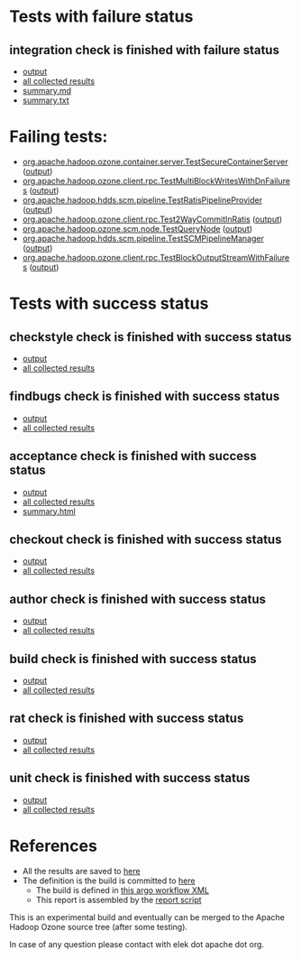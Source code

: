 # Tests with failure status

## integration check is finished with failure status

   * [output](https://raw.githubusercontent.com/elek/ozone-ci/master/pr/pr-hdds-2030-qplxq/integration/output.log)
   * [all collected results](https://github.com/elek/ozone-ci/tree/master/pr/pr-hdds-2030-qplxq/integration)
   * [summary.md](https://github.com/elek/ozone-ci/tree/master/pr/pr-hdds-2030-qplxq/integration/summary.md)
   * [summary.txt](https://github.com/elek/ozone-ci/tree/master/pr/pr-hdds-2030-qplxq/integration/summary.txt)

# Failing tests: 

 * [org.apache.hadoop.ozone.container.server.TestSecureContainerServer](hadoop-ozone/integration-test/org.apache.hadoop.ozone.container.server.TestSecureContainerServer.txt) ([output](hadoop-ozone/integration-test/org.apache.hadoop.ozone.container.server.TestSecureContainerServer-output.txt/))
 * [org.apache.hadoop.ozone.client.rpc.TestMultiBlockWritesWithDnFailures](hadoop-ozone/integration-test/org.apache.hadoop.ozone.client.rpc.TestMultiBlockWritesWithDnFailures.txt) ([output](hadoop-ozone/integration-test/org.apache.hadoop.ozone.client.rpc.TestMultiBlockWritesWithDnFailures-output.txt/))
 * [org.apache.hadoop.hdds.scm.pipeline.TestRatisPipelineProvider](hadoop-ozone/integration-test/org.apache.hadoop.hdds.scm.pipeline.TestRatisPipelineProvider.txt) ([output](hadoop-ozone/integration-test/org.apache.hadoop.hdds.scm.pipeline.TestRatisPipelineProvider-output.txt/))
 * [org.apache.hadoop.ozone.client.rpc.Test2WayCommitInRatis](hadoop-ozone/integration-test/org.apache.hadoop.ozone.client.rpc.Test2WayCommitInRatis.txt) ([output](hadoop-ozone/integration-test/org.apache.hadoop.ozone.client.rpc.Test2WayCommitInRatis-output.txt/))
 * [org.apache.hadoop.ozone.scm.node.TestQueryNode](hadoop-ozone/integration-test/org.apache.hadoop.ozone.scm.node.TestQueryNode.txt) ([output](hadoop-ozone/integration-test/org.apache.hadoop.ozone.scm.node.TestQueryNode-output.txt/))
 * [org.apache.hadoop.hdds.scm.pipeline.TestSCMPipelineManager](hadoop-ozone/integration-test/org.apache.hadoop.hdds.scm.pipeline.TestSCMPipelineManager.txt) ([output](hadoop-ozone/integration-test/org.apache.hadoop.hdds.scm.pipeline.TestSCMPipelineManager-output.txt/))
 * [org.apache.hadoop.ozone.client.rpc.TestBlockOutputStreamWithFailures](hadoop-ozone/integration-test/org.apache.hadoop.ozone.client.rpc.TestBlockOutputStreamWithFailures.txt) ([output](hadoop-ozone/integration-test/org.apache.hadoop.ozone.client.rpc.TestBlockOutputStreamWithFailures-output.txt/))


# Tests with success status

## checkstyle check is finished with success status

   * [output](https://raw.githubusercontent.com/elek/ozone-ci/master/pr/pr-hdds-2030-qplxq/checkstyle/output.log)
   * [all collected results](https://github.com/elek/ozone-ci/tree/master/pr/pr-hdds-2030-qplxq/checkstyle)


## findbugs check is finished with success status

   * [output](https://raw.githubusercontent.com/elek/ozone-ci/master/pr/pr-hdds-2030-qplxq/findbugs/output.log)
   * [all collected results](https://github.com/elek/ozone-ci/tree/master/pr/pr-hdds-2030-qplxq/findbugs)


## acceptance check is finished with success status

   * [output](https://raw.githubusercontent.com/elek/ozone-ci/master/pr/pr-hdds-2030-qplxq/acceptance/output.log)
   * [all collected results](https://github.com/elek/ozone-ci/tree/master/pr/pr-hdds-2030-qplxq/acceptance)
   * [summary.html](https://elek.github.io/ozone-ci/pr/pr-hdds-2030-qplxq/acceptance/summary.html)


## checkout check is finished with success status

   * [output](https://raw.githubusercontent.com/elek/ozone-ci/master/pr/pr-hdds-2030-qplxq/checkout/output.log)
   * [all collected results](https://github.com/elek/ozone-ci/tree/master/pr/pr-hdds-2030-qplxq/checkout)


## author check is finished with success status

   * [output](https://raw.githubusercontent.com/elek/ozone-ci/master/pr/pr-hdds-2030-qplxq/author/output.log)
   * [all collected results](https://github.com/elek/ozone-ci/tree/master/pr/pr-hdds-2030-qplxq/author)


## build check is finished with success status

   * [output](https://raw.githubusercontent.com/elek/ozone-ci/master/pr/pr-hdds-2030-qplxq/build/output.log)
   * [all collected results](https://github.com/elek/ozone-ci/tree/master/pr/pr-hdds-2030-qplxq/build)


## rat check is finished with success status

   * [output](https://raw.githubusercontent.com/elek/ozone-ci/master/pr/pr-hdds-2030-qplxq/rat/output.log)
   * [all collected results](https://github.com/elek/ozone-ci/tree/master/pr/pr-hdds-2030-qplxq/rat)


## unit check is finished with success status

   * [output](https://raw.githubusercontent.com/elek/ozone-ci/master/pr/pr-hdds-2030-qplxq/unit/output.log)
   * [all collected results](https://github.com/elek/ozone-ci/tree/master/pr/pr-hdds-2030-qplxq/unit)




# References

 * All the results are saved to [here](https://github.com/elek/ozone-ci/tree/master/pr/pr-hdds-2030-qplxq/)
 * The definition is the build is committed to [here](https://github.com/elek/argo-ozone)
    * The build is defined in [this argo workflow XML](https://github.com/elek/argo-ozone/blob/master/ozone-build.yaml)
    * This report is assembled by the [report script](https://github.com/elek/argo-ozone/blob/master/scripts/report.sh)

This is an experimental build and eventually can be merged to the Apache Hadoop Ozone source tree (after some testing).

In case of any question please contact with elek dot apache dot org.

